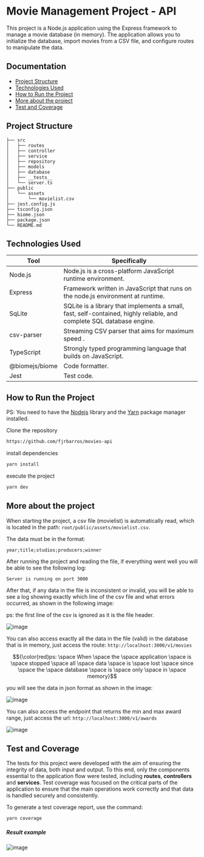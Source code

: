 
# Movie Management Project - API

This project is a Node.js application using the Express framework to manage a movie database (in memory). The application allows you to initialize the database, import movies from a CSV file, and configure routes to manipulate the data.

## Documentation
- [Project Structure](#project-structure)
- [Technologies Used](#technologies-used)
- [How to Run the Project](#how-to-run-the-project)
- [More about the project](#more-about-the-project)
- [Test and Coverage](#test-and-coverage) 
 
## Project Structure
```
├── src
│   ├── routes
│   ├── controller
│   ├── service
│   ├── repository
│   ├── models
│   ├── database
│   ├── __tests__
│   └── server.ts
├── public
│   └── assets
│       └── movielist.csv
├── jest.config.js
├── tsconfig.json
├── biome.json
├── package.json
└── README.md
```

## Technologies Used

| Tool          | Specifically |
| ------------- | ------------- |
| Node.js  | Node.js is a cross-platform JavaScript runtime environment.  |
| Express | Framework written in JavaScript that runs on the node.js environment at runtime. |
| SqLite | SQLite is a library that implements a small, fast, self-contained, highly reliable, and complete SQL database engine. |
| csv-parser | Streaming CSV parser that aims for maximum speed . |
| TypeScript | Strongly typed programming language that builds on JavaScript. |
| @biomejs/biome | Code formatter. |
| Jest | Test code. |

## How to Run the Project

PS: You need to have the [Nodejs](https://nodejs.org/en) library and the [Yarn](https://yarnpkg.com/) package manager installed.


Clone the repository

```bash
https://github.com/fjrbarros/movies-api
```

install dependencies
```bash
yarn install
```

execute the project
```bash
yarn dev
```

## More about the project

When starting the project, a csv file (movielist) is automatically read, which is located in the path: `root/public/assets/movielist.csv`. 

The data must be in the format:

```
year;title;studios;producers;winner
```
After running the project and reading the file, if everything went well you will be able to see the following log:

`Server is running on port 3000`

After that, if any data in the file is inconsistent or invalid, you will be able to see a log showing exactly which line of the csv file and what errors occurred, as shown in the following image:

ps: the first line of the csv is ignored as it is the file header.

![image](https://github.com/user-attachments/assets/98bccd75-cbb9-48a5-9fa9-07b20d9a896a)


You can also access exactly all the data in the file (valid) in the database that is in memory, just access the route: `http://localhost:3000/v1/movies`


$${\color{red}ps: \space When \space the \space application \space is \space stopped \space all \space data \space is \space lost \space since \space the \space database \space is \space only \space in \space memory}$$

you will see the data in json format as shown in the image:

![image](https://github.com/user-attachments/assets/ab345393-9500-4188-be61-0709d117b414)


You can also access the endpoint that returns the min and max award range, just access the url:
`http://localhost:3000/v1/awards`

![image](https://github.com/user-attachments/assets/e358cdee-ad3c-47e9-a21a-a7399b6322af)


## Test and Coverage

The tests for this project were developed with the aim of ensuring the integrity of data, both input and output. To this end, only the components essential to the application flow were tested, including **routes**, **controllers** and **services**. Test coverage was focused on the critical parts of the application to ensure that the main operations work correctly and that data is handled securely and consistently.

To generate a test coverage report, use the command:
```bash
yarn coverage
```

##### Result example

![image](https://github.com/user-attachments/assets/fe7da17b-8fcf-4972-be05-b047e9b7d8ce)

